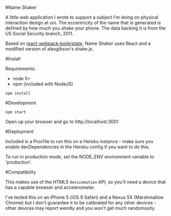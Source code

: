#Name Shaker

A little web application I wrote to support a subject I'm doing on physical interaction design at uni. The eccentricity of the name that is generated is defined by how much you shake your phone. The data backing it is from the US Social Security branch, 2011.  

Based on [react-webpack-boilerplate](https://github.com/srn/react-webpack-boilerplate). Name Shaker uses React and a modified version of alexgibson's shake.js.

#Install

Requirements:

- node 5+
- npm (included with NodeJS)

`npm install`

#Development

`npm start`

Open up your browser and go to http://localhost:3001

#Deployment

Included is a Procfile to run this on a Heroku instance - make sure you enable devDependencies in the Heroku config if you want to do this.

To run in production mode, set the NODE_ENV environment variable to 'production'.

#Compatibility

This makes use of the HTML5 `devicemotion` API, so you'll need a device that has a capable browser and accelerometer.

I've tested this on an iPhone 5 (iOS 9 Safari) and a Nexus 5X (Marshmallow Chrome) but I don't guarantee it to be calibrated for any other devices - other devices may report weirdly and you won't get much randomosity.
